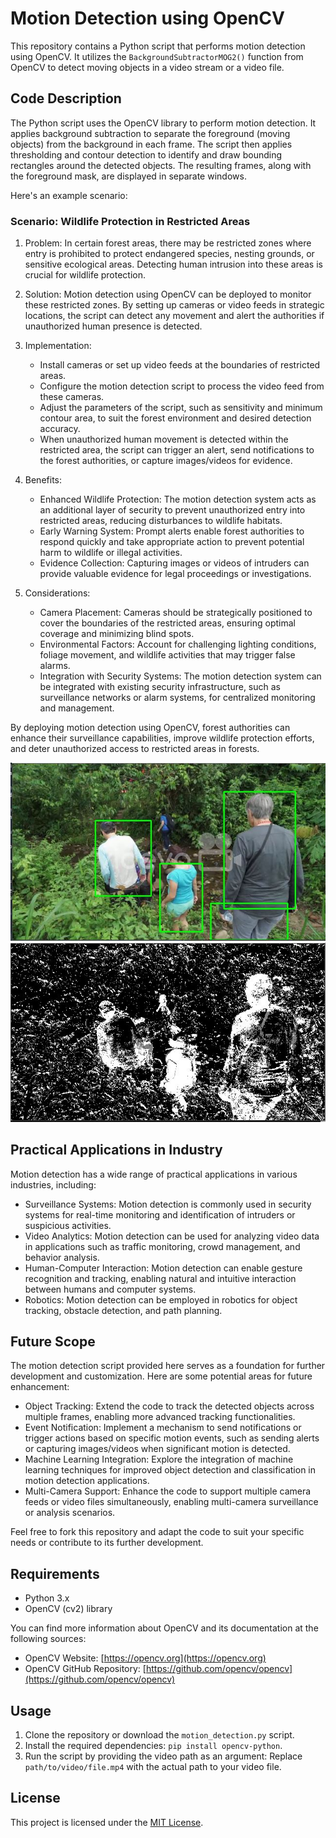 # Motion Detection using OpenCV

This repository contains a Python script that performs motion detection using OpenCV. It utilizes the `BackgroundSubtractorMOG2()` function from OpenCV to detect moving objects in a video stream or a video file.

## Code Description

The Python script uses the OpenCV library to perform motion detection. It applies background subtraction to separate the foreground (moving objects) from the background in each frame. The script then applies thresholding and contour detection to identify and draw bounding rectangles around the detected objects. The resulting frames, along with the foreground mask, are displayed in separate windows.

Here's an example scenario:

### Scenario: Wildlife Protection in Restricted Areas

1. Problem: In certain forest areas, there may be restricted zones where entry is prohibited to protect endangered species, nesting grounds, or sensitive ecological areas. Detecting human intrusion into these areas is crucial for wildlife protection.

2. Solution: Motion detection using OpenCV can be deployed to monitor these restricted zones. By setting up cameras or video feeds in strategic locations, the script can detect any movement and alert the authorities if unauthorized human presence is detected.

3. Implementation:
   - Install cameras or set up video feeds at the boundaries of restricted areas.
   - Configure the motion detection script to process the video feed from these cameras.
   - Adjust the parameters of the script, such as sensitivity and minimum contour area, to suit the forest environment and desired detection accuracy.
   - When unauthorized human movement is detected within the restricted area, the script can trigger an alert, send notifications to the forest authorities, or capture images/videos for evidence.

4. Benefits:
   - Enhanced Wildlife Protection: The motion detection system acts as an additional layer of security to prevent unauthorized entry into restricted areas, reducing disturbances to wildlife habitats.
   - Early Warning System: Prompt alerts enable forest authorities to respond quickly and take appropriate action to prevent potential harm to wildlife or illegal activities.
   - Evidence Collection: Capturing images or videos of intruders can provide valuable evidence for legal proceedings or investigations.

5. Considerations:
   - Camera Placement: Cameras should be strategically positioned to cover the boundaries of the restricted areas, ensuring optimal coverage and minimizing blind spots.
   - Environmental Factors: Account for challenging lighting conditions, foliage movement, and wildlife activities that may trigger false alarms.
   - Integration with Security Systems: The motion detection system can be integrated with existing security infrastructure, such as surveillance networks or alarm systems, for centralized monitoring and management.

By deploying motion detection using OpenCV, forest authorities can enhance their surveillance capabilities, improve wildlife protection efforts, and deter unauthorized access to restricted areas in forests.

![Sample 1](images/bbox_0.JPG) ![Foreground Image](images/f_m_0.JPG) 


## Practical Applications in Industry

Motion detection has a wide range of practical applications in various industries, including:

- Surveillance Systems: Motion detection is commonly used in security systems for real-time monitoring and identification of intruders or suspicious activities.
- Video Analytics: Motion detection can be used for analyzing video data in applications such as traffic monitoring, crowd management, and behavior analysis.
- Human-Computer Interaction: Motion detection can enable gesture recognition and tracking, enabling natural and intuitive interaction between humans and computer systems.
- Robotics: Motion detection can be employed in robotics for object tracking, obstacle detection, and path planning.

## Future Scope

The motion detection script provided here serves as a foundation for further development and customization. Here are some potential areas for future enhancement:

- Object Tracking: Extend the code to track the detected objects across multiple frames, enabling more advanced tracking functionalities.
- Event Notification: Implement a mechanism to send notifications or trigger actions based on specific motion events, such as sending alerts or capturing images/videos when significant motion is detected.
- Machine Learning Integration: Explore the integration of machine learning techniques for improved object detection and classification in motion detection applications.
- Multi-Camera Support: Enhance the code to support multiple camera feeds or video files simultaneously, enabling multi-camera surveillance or analysis scenarios.

Feel free to fork this repository and adapt the code to suit your specific needs or contribute to its further development.

## Requirements

- Python 3.x
- OpenCV (cv2) library

You can find more information about OpenCV and its documentation at the following sources:

- OpenCV Website: [https://opencv.org](https://opencv.org)
- OpenCV GitHub Repository: [https://github.com/opencv/opencv](https://github.com/opencv/opencv)

## Usage

1. Clone the repository or download the `motion_detection.py` script.
2. Install the required dependencies: `pip install opencv-python`.
3. Run the script by providing the video path as an argument:
    Replace `path/to/video/file.mp4` with the actual path to your video file.

## License

This project is licensed under the [MIT License](LICENSE).


